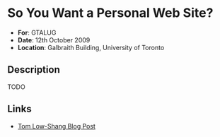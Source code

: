 # So You Want a Personal Web Site?

* **For**: GTALUG
* **Date**: 12th October 2009
* **Location**: Galbraith Building, University of Toronto

## Description

TODO

## Links

* [Tom Low-Shang Blog Post](http://tomlowshang.blogspot.ca/2009/10/gtalug-short-talks.html)
